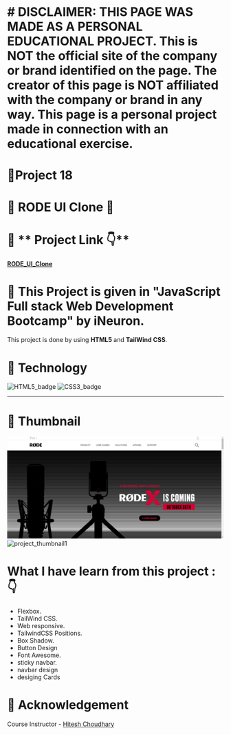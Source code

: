 # # DISCLAIMER: THIS PAGE WAS MADE AS A PERSONAL EDUCATIONAL PROJECT. This is NOT the official site of the company or brand identified on the page. The creator of this page is NOT affiliated with the company or brand in any way. This page is a personal project made in connection with an educational exercise.

# 🔗**Project 18**

# 🌟 **RODE UI Clone** 🌟

# 📌 ** Project Link 👇** 

**[RODE_UI_Clone](https://ankit110.github.io/RODE-UI-Clone/)**

# 📌 This Project is given in **"JavaScript Full stack Web Development Bootcamp"** by iNeuron.

This project is done by using **HTML5** and **TailWind CSS**.

# 📌 **Technology**

![HTML5_badge](https://camo.githubusercontent.com/5d3b0191832237fcbfc6d4497524e8bb547c6bfc9eafb738d5205c629d202067/68747470733a2f2f696d672e736869656c64732e696f2f62616467652f68746d6c352532302d2532334533344632362e7376673f267374796c653d666f722d7468652d6261646765266c6f676f3d68746d6c35266c6f676f436f6c6f723d7768697465)
![CSS3_badge](https://camo.githubusercontent.com/5ed492db9c79ad5990eda7dc80923377f0e7096b18a4d1e9b86c8987dc0e5aa5/68747470733a2f2f696d672e736869656c64732e696f2f62616467652f637373332532302d2532333135373242362e7376673f267374796c653d666f722d7468652d6261646765266c6f676f3d63737333266c6f676f436f6c6f723d7768697465)


---------------------------------------------------

# 📸 **Thumbnail**

![project_thumbnail1](./Screenshot.png)
![project_thumbnail1](./Screenshot1.png)



# **What I have learn from this project : 👇**

- Flexbox.
- TailWind CSS.
- Web responsive.
- TailwindCSS Positions.
- Box Shadow.
- Button Design
- Font Awesome.
- sticky navbar.
- navbar design
- desiging Cards


# 📌 **Acknowledgement**

Course Instructor - [Hitesh Choudhary]()
